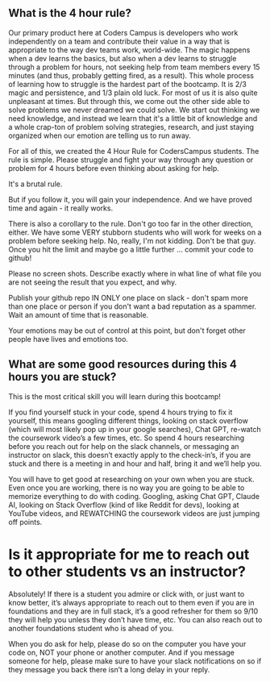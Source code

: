 
## What is the 4 hour rule?

Our primary product here at Coders Campus is developers who work independently on a team and contribute their value in a way that is appropriate to the way dev teams work, world-wide.
The magic happens when a dev learns the basics, but also when a dev learns to struggle through a problem for hours, not seeking help from team members every 15 minutes (and thus, probably getting fired, as a result). This whole process of learning how to struggle is the hardest part of the bootcamp. It is 2/3 magic and persistence, and 1/3 plain old luck. For most of us it is also quite unpleasant at times.
But through this, we come out the other side able to solve problems we never dreamed we could solve. We start out thinking we need knowledge, and instead we learn that it's a little bit of knowledge and a whole crap-ton of problem solving strategies, research, and just staying organized when our emotion are telling us to run away.

For all of this, we created the 4 Hour Rule for CodersCampus students. The rule is simple. Please struggle and fight your way through any question or problem for 4 hours before even thinking about asking for help.

It's a brutal rule.

But if you follow it, you will gain your independence. And we have proved time and again - it really works.

There is also a corollary to the rule.
Don't go too far in the other direction, either.
We have some VERY stubborn students who will work for weeks on a problem before seeking help. No, really, I'm not kidding.
Don't be that guy. Once you hit the limit and maybe go a little further ...
commit your code to github! 

Please no screen shots.
Describe exactly where in what line of what file you are not seeing the result that you expect, and why.

Publish your github repo IN ONLY one place on slack - don't spam more than one place or person if you don't want a bad reputation as a spammer.
Wait an amount of time that is reasonable. 

Your emotions may be out of control at this point, but don't forget other people have lives and emotions too.

## What are some good resources during this 4 hours you are stuck?

This is the most critical skill you will learn during this bootcamp!

If you find yourself stuck in your code, spend 4 hours trying to fix it yourself, this means googling different things, looking on stack overflow (which will most likely pop up in your google searches), Chat GPT, re-watch the coursework video’s a few times, etc.
So spend 4 hours researching before you reach out for help on the slack channels, or messaging an instructor on slack, this doesn’t exactly apply to the check-in’s, if you are stuck and there is a meeting in and hour and half, bring it and we’ll help you.

You will have to get good at researching on your own when you are stuck. Even once you are working, there is no way you are going to be able to memorize everything to do with coding. Googling, asking Chat GPT, Claude AI, looking on Stack Overflow (kind of like Reddit for devs), looking at YouTube videos, and REWATCHING the coursework videos are just jumping off points.

# Is it appropriate for me to reach out to other students vs an instructor?

Absolutely! If there is a student you admire or click with, or just want to know better, it’s always appropriate to reach out to them even if you are in foundations and they are in full stack, it’s a good refresher for them so 9/10 they will help you unless they don’t have time, etc. You can also reach out to another foundations student who is ahead of you.

When you do ask for help, please do so on the computer you have your code on, NOT your phone or another computer. And if you message someone for help, please make sure to have your slack notifications on so if they message you back there isn’t a long delay in your reply.
